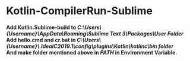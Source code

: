 # Kotlin-CompilerRun-Sublime<br>
<b>
Add Kotlin.Sublime-build to<i> C:\Users\{Username}\AppData\Roaming\Sublime Text 3\Packages\User Folder</i><br>
Add hello.cmd and cr.bat in <i>C:\Users\{Username}\.IdeaIC2019.1\config\plugins\Kotlin\kotlinc\bin folder</i><br>
And make folder mentioned above  in <i>PATH</i> in Environment Variable.</b>
